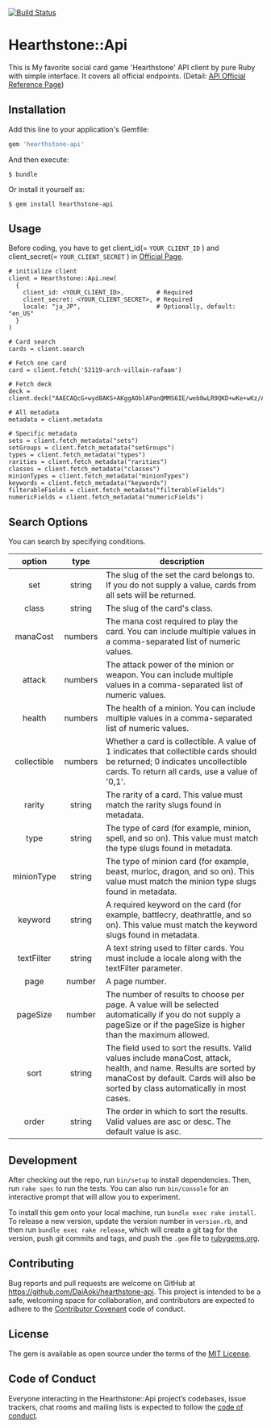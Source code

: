 [![Build Status](https://travis-ci.org/DaiAoki/hearthstone-api.svg?branch=master)](https://travis-ci.org/DaiAoki/hearthstone-api)



# Hearthstone::Api
This is My favorite social card game 'Hearthstone' API client by pure Ruby with simple interface.
It covers all official endpoints. (Detail: [API Official Reference Page](https://develop.battle.net/documentation/api-reference/hearthstone-game-data-api))

## Installation

Add this line to your application's Gemfile:

```ruby
gem 'hearthstone-api'
```

And then execute:

    $ bundle

Or install it yourself as:

    $ gem install hearthstone-api

## Usage
Before coding, you have to get client_id(= `YOUR_CLIENT_ID` ) and client_secret(= `YOUR_CLIENT_SECRET` ) in [Official Page](https://develop.battle.net).

```
# initialize client
client = Hearthstone::Api.new(
  {
    client_id: <YOUR_CLIENT_ID>,         # Required
    client_secret: <YOUR_CLIENT_SECRET>, # Required
    locale: "ja_JP",                     # Optionally, default: "en_US"
  }
)

# Card search
cards = client.search

# Fetch one card
card = client.fetch('52119-arch-villain-rafaam')

# Fetch deck
deck = client.deck("AAECAQcG+wyd8AKS+AKggAOblAPanQMMS6IE/web8wLR9QKD+wKe+wKz/AL1gAOXlAOalAOSnwMA")

# All metadata
metadata = client.metadata

# Specific metadata
sets = client.fetch_metadata("sets")
setGroups = client.fetch_metadata("setGroups")
types = client.fetch_metadata("types")
rarities = client.fetch_metadata("rarities")
classes = client.fetch_metadata("classes")
minionTypes = client.fetch_metadata("minionTypes")
keywords = client.fetch_metadata("keywords")
filterableFields = client.fetch_metadata("filterableFields")
numericFields = client.fetch_metadata("numericFields")
```

## Search Options
You can search by specifying conditions.

| option      | type    | description                                                                                                                                                                                             |
|:-----------:|:-------:|---------------------------------------------------------------------------------------------------------------------------------------------------------------------------------------------------------|
| set         | string  | The slug of the set the card belongs to. If you do not supply a value, cards from all sets will be returned.                                                                                            |
| class       | string  | The slug of the card's class.                                                                                                                                                                           |
| manaCost    | numbers | The mana cost required to play the card. You can include multiple values in a comma-separated list of numeric values.                                                                                   |
| attack      | numbers | The attack power of the minion or weapon. You can include multiple values in a comma-separated list of numeric values.                                                                                  |
| health      | numbers | The health of a minion. You can include multiple values in a comma-separated list of numeric values.                                                                                                    |
| collectible | numbers | Whether a card is collectible. A value of 1 indicates that collectible cards should be returned; 0 indicates uncollectible cards. To return all cards, use a value of '0,1'.                            |
| rarity      | string  | The rarity of a card. This value must match the rarity slugs found in metadata.                                                                                                                         |
| type        | string  | The type of card (for example, minion, spell, and so on). This value must match the type slugs found in metadata.                                                                                       |
| minionType  | string  | The type of minion card (for example, beast, murloc, dragon, and so on). This value must match the minion type slugs found in metadata.                                                                 |
| keyword     | string  | A required keyword on the card (for example, battlecry, deathrattle, and so on). This value must match the keyword slugs found in metadata.                                                             |
| textFilter  | string  | A text string used to filter cards. You must include a locale along with the textFilter parameter.                                                                                                      |
| page        | number  | A page number.                                                                                                                                                                                          |
| pageSize    | number  | The number of results to choose per page. A value will be selected automatically if you do not supply a pageSize or if the pageSize is higher than the maximum allowed.                                 |
| sort        | string  | The field used to sort the results. Valid values include manaCost, attack, health, and name. Results are sorted by manaCost by default. Cards will also be sorted by class automatically in most cases. |
| order       | string  | The order in which to sort the results. Valid values are asc or desc. The default value is asc.                                                                                                         |

## Development

After checking out the repo, run `bin/setup` to install dependencies. Then, run `rake spec` to run the tests. You can also run `bin/console` for an interactive prompt that will allow you to experiment.

To install this gem onto your local machine, run `bundle exec rake install`. To release a new version, update the version number in `version.rb`, and then run `bundle exec rake release`, which will create a git tag for the version, push git commits and tags, and push the `.gem` file to [rubygems.org](https://rubygems.org).

## Contributing

Bug reports and pull requests are welcome on GitHub at https://github.com/DaiAoki/hearthstone-api. This project is intended to be a safe, welcoming space for collaboration, and contributors are expected to adhere to the [Contributor Covenant](http://contributor-covenant.org) code of conduct.

## License

The gem is available as open source under the terms of the [MIT License](https://opensource.org/licenses/MIT).

## Code of Conduct

Everyone interacting in the Hearthstone::Api project’s codebases, issue trackers, chat rooms and mailing lists is expected to follow the [code of conduct](https://github.com/DaiAoki/hearthstone-api/blob/master/CODE_OF_CONDUCT.md).
